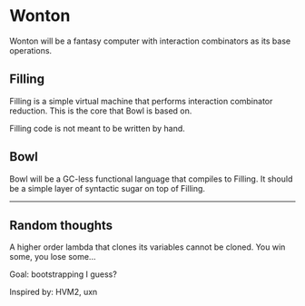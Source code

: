 # Wonton

Wonton will be a fantasy computer with interaction combinators as its base operations.

## Filling

Filling is a simple virtual machine that performs interaction combinator reduction.
This is the core that Bowl is based on.

Filling code is not meant to be written by hand.

## Bowl

Bowl will be a GC-less functional language that compiles to Filling. It should be a
simple layer of syntactic sugar on top of Filling.

---

## Random thoughts

A higher order lambda that clones its variables cannot be cloned. You win some, you lose some...

Goal: bootstrapping I guess?

Inspired by: HVM2, uxn
